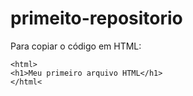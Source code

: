 # primeito-repositorio

Para copiar o código em HTML:
`````
<html>
<h1>Meu primeiro arquivo HTML</h1>
</html<
`````
